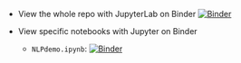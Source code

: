 - View the whole repo with JupyterLab on Binder
[![Binder](https://mybinder.org/badge_logo.svg)](https://mybinder.org/v2/gh/howard-haowen/Chinese-NLP/HEAD)

- View specific notebooks with Jupyter on Binder
  - `NLPdemo.ipynb`: 
    [![Binder](https://mybinder.org/badge_logo.svg)](https://mybinder.org/v2/gh/howard-haowen/Chinese-nlp/main?filepath=NLPdemo.ipynb)

 


